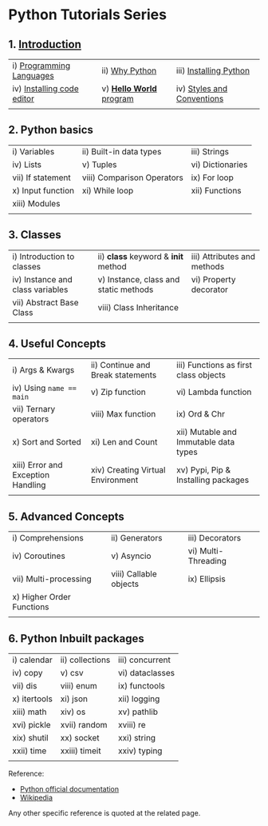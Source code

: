# Python Tutorials Series

## 1. [Introduction](https://github.com/CodingMantras/PythonTutorials/tree/master/1_introduction)

||||
|---------------|----------------|--------------------|
|i) [Programming Languages](https://github.com/CodingMantras/PythonTutorials/blob/master/1_getting_started/1_programming_language.md)|ii) [Why Python](https://github.com/CodingMantras/PythonTutorials/blob/master/1_getting_started/2_why_python.md) |iii) [Installing Python](https://github.com/CodingMantras/PythonTutorials/blob/master/1_getting_started/3_installing_python.md) | 
|iv) [Installing code editor](https://github.com/CodingMantras/PythonTutorials/blob/master/1_getting_started/4_installing_code_editor.md)| v) [**Hello World** program](https://github.com/CodingMantras/PythonTutorials/blob/master/1_getting_started/5_hello_world.md)|iv) [Styles and Conventions](https://github.com/CodingMantras/PythonTutorials/blob/master/1_getting_started/6_styles_and_conventions.md)|
||||

## 2. Python basics

||||
|---------------|----------------|--------------------|
|i) Variables | ii) Built-in data types| iii) Strings |
|iv) Lists     | v) Tuples    | vi) Dictionaries |
| vii) If statement | viii) Comparison Operators| ix) For loop |
| x) Input function | xi) While loop | xii) Functions|
| xiii) Modules |||
||||

## 3. Classes
||||
|---------------|----------------|--------------------|
|i) Introduction to classes | ii) **class** keyword & __init__ method | iii) Attributes and methods| 
|iv) Instance and class variables | v) Instance, class and static methods| vi) Property decorator| 
|vii) Abstract Base Class | viii) Class Inheritance| |
||||

## 4. Useful Concepts

||||
|---------------|----------------|--------------------|
|i) Args & Kwargs |ii) Continue and Break statements |iii) Functions as first class objects|
|iv) Using `name == main` |v) Zip function |vi) Lambda function |
|vii) Ternary operators|viii) Max function|ix) Ord & Chr |
|x) Sort and Sorted |xi) Len and Count |xii) Mutable and Immutable data types|
|xiii) Error and Exception Handling |xiv) Creating Virtual Environment| xv) Pypi, Pip & Installing packages|
||||


## 5. Advanced Concepts

||||
|---------------|----------------|--------------------|
|i) Comprehensions |ii) Generators | iii) Decorators| 
|iv) Coroutines |v) Asyncio |vi) Multi-Threading |
|vii) Multi-processing |viii) Callable objects | ix) Ellipsis|
|x) Higher Order Functions || |
||||

## 6. Python Inbuilt packages
||||
|---------------|----------------|------------|
|i) calendar |ii) collections|iii) concurrent |
|iv) copy     |v) csv    |vi) dataclasses |
|vii) dis |viii) enum| ix) functools | 
|x) itertools |xi) json |xii) logging|
|xiii) math |xiv) os|xv) pathlib |
|xvi) pickle |xvii) random |xviii) re|
|xix) shutil |xx) socket|xxi) string | 
|xxii) time | xxiii) timeit | xxiv) typing|
||||


Reference: 

- [Python official documentation](https://docs.python.org/3/)
- [Wikipedia](https://www.wikipedia.org/)

Any other specific reference is quoted at the related page.